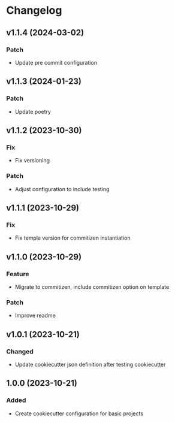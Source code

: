 # Changelog

## v1.1.4 (2024-03-02)

### Patch

- Update pre commit configuration

## v1.1.3 (2024-01-23)

### Patch

- Update poetry

## v1.1.2 (2023-10-30)

### Fix

- Fix versioning

### Patch

- Adjust configuration to include testing

## v1.1.1 (2023-10-29)

### Fix

- Fix temple version for commitizen instantiation

## v1.1.0 (2023-10-29)

### Feature

- Migrate to commitizen, include commitizen option on template

### Patch

- Improve readme

## v1.0.1 (2023-10-21)


### Changed

* Update cookiecutter json definition after testing cookiecutter

## 1.0.0 (2023-10-21)


### Added

* Create cookiecutter configuration for basic projects

